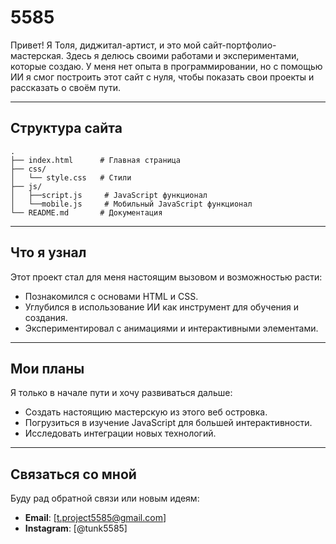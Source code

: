 # 5585

Привет! Я Толя, диджитал-артист, и это мой сайт-портфолио-мастерская. Здесь я делюсь своими работами и экспериментами, которые создаю. У меня нет опыта в программировании, но с помощью ИИ я смог построить этот сайт с нуля, чтобы показать свои проекты и рассказать о своём пути.

---

## Структура сайта

```
.
├── index.html      # Главная страница
├── css/           
│   └── style.css   # Стили
├── js/            
│   ├──script.js     # JavaScript функционал
│   └──mobile.js     # Мобильный JavaScript функционал
└── README.md       # Документация

```

---

## Что я узнал

Этот проект стал для меня настоящим вызовом и возможностью расти:
- Познакомился с основами HTML и CSS.
- Углубился в использование ИИ как инструмент для обучения и создания.
- Экспериментировал с анимациями и интерактивными элементами.

---

## Мои планы

Я только в начале пути и хочу развиваться дальше:
- Создать настоящию мастерскую из этого веб островка.
- Погрузиться в изучение JavaScript для большей интерактивности.
- Исследовать интеграции новых технологий.

---

## Связаться со мной

Буду рад обратной связи или новым идеям:
- **Email**: [t.project5585@gmail.com]  
- **Instagram**: [@tunk5585]  

